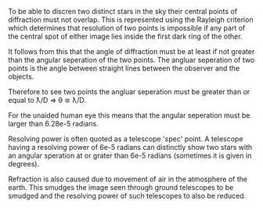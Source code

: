 To be able to discren two distinct stars in the sky their central points of diffraction must not overlap. This is represented using the Rayleigh criterion which determines that resolution of two points is impossible if any part of the central spot of either image lies inside the first dark ring of the other.

It follows from this that the angle of diffraction must be at least if not greater than the angular seperation of the two points. The angluar seperation of two points is the angle between straight lines between the observer and the objects.

Therefore to see two points the angluar seperation must be greater than or equal to ƛ/D ⇒ θ ≅ ƛ/D.

For the unaided human eye this means that the angular seperation must be larger than 6.28e-5 radians.

Resolving power is often quoted as a telescope 'spec' point. A telescope having a resolving power of 6e-5 radians can distinctly show two stars with an angular speration at or grater than 6e-5 radians (sometimes it is given in degrees).

Refraction is also caused due to movement of air in the atmosphere of the earth. This smudges the image seen through ground telescopes to be smudged and the resolving power of such telescopes to also be reduced.